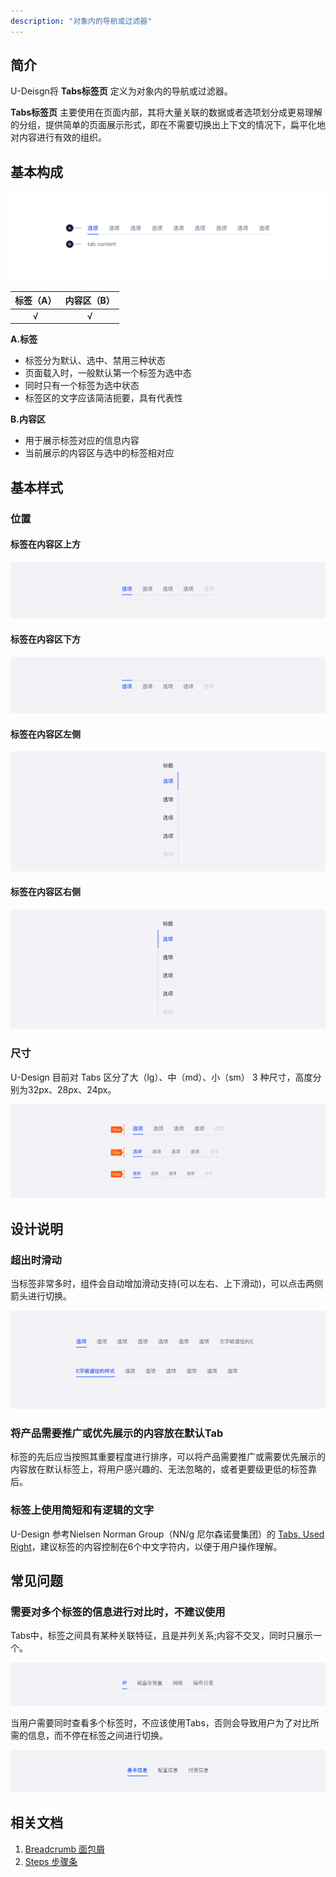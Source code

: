 ```yaml
---
description: "对象内的导航或过滤器"
---
```


<!--副标题具体写法见源代码模式-->

## 简介

U-Deisgn将 **Tabs标签页** 定义为对象内的导航或过滤器。

**Tabs标签页** 主要使用在页面内部，其将大量关联的数据或者选项划分成更易理解的分组，提供简单的页面展示形式，即在不需要切换出上下文的情况下，扁平化地对内容进行有效的组织。


## 基本构成

![](../../../images/Tabs/forms_01.png)

| 标签（A） | 内容区（B） |
| :---------: | :-----------: |
|      √      |       √       |

**A.标签**

- 标签分为默认、选中、禁用三种状态
- 页面载入时，一般默认第一个标签为选中态
- 同时只有一个标签为选中状态
- 标签区的文字应该简洁扼要，具有代表性



**B.内容区**

- 用于展示标签对应的信息内容
- 当前展示的内容区与选中的标签相对应


## 基本样式

### 位置

#### 标签在内容区上方
![](../../../images/Tabs/styles_01.png)

#### 标签在内容区下方

![](../../../images/Tabs/styles_02.png)

#### 标签在内容区左侧
![](../../../images/Tabs/styles_03.png)

#### 标签在内容区右侧
![](../../../images/Tabs/styles_04.png)

### 尺寸
U-Design 目前对 Tabs 区分了大（lg）、中（md）、小（sm） 3 种尺寸，高度分别为32px、28px、24px。

![](../../../images/Tabs/styles_05.png)

## 设计说明


### 超出时滑动
当标签非常多时，组件会自动增加滑动支持(可以左右、上下滑动)，可以点击两侧箭头进行切换。

![](../../../images/Tabs/descriptions_01.png)


### 将产品需要推广或优先展示的内容放在默认Tab
标签的先后应当按照其重要程度进行排序，可以将产品需要推广或需要优先展示的内容放在默认标签上，将用户感兴趣的、无法忽略的，或者更要级更低的标签靠后。


### 标签上使用简短和有逻辑的文字
U-Design 参考Nielsen Norman Group（NN/g 尼尔森诺曼集团）的 [Tabs, Used Right](https://www.nngroup.com/articles/tabs-used-right/)，建议标签的内容控制在6个中文字符内，以便于用户操作理解。


## 常见问题

### 需要对多个标签的信息进行对比时，不建议使用

<div class="u-md-flex-without-bg">
   <div class="u-md-mr24">
      <p><i class="u-md-suggested"></i>Tabs中，标签之间具有某种关联特征，且是并列关系;内容不交叉，同时只展示一个。
</p>
      <img src="../../../images/Tabs/problems_01.png"/>
   </div>
   <div>
      <p><i class="u-md-not-suggested"></i>当用户需要同时查看多个标签时，不应该使用Tabs，否则会导致用户为了对比所需的信息，而不停在标签之间进行切换。</p>
      <img src="../../../images/Tabs/problems_02.png"/>
   </div>
</div>




## 相关文档

1. [Breadcrumb 面包屑](https://udesign.ucloud.cn/component/Breadcrumb)
2. [Steps 步骤条](https://udesign.ucloud.cn/component/Steps)